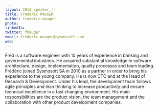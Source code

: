 ```yaml
---
layout: 2013_speaker_fr
title: Frederic MAUGER
author: frederic-mauger
photo: 
linkedIn: 
twitter: fmauger
email: frederic.mauger@sysmosoft.com
web: 
---
```


Fred is a software engineer with 10 years of experience in banking and governmental industries. He acquired substantial knowledge in software architecture, design, implementation, quality processes and team leading. Frédéric joined Sysmosoft SA in 2010 as a partner in order to bring his experience to the young company. He is now CTO and at the Head of Research & Development. Under his lead, the development team follows agile principles and lean thinking to increase productivity and ensure technical excellence in a fast changing environment. His main responsibilities are the product vision, the team management and the collaboration with other product development companies.